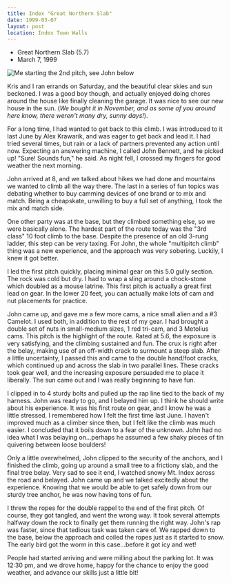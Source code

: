 ```yaml
---
title: Index "Great Northern Slab"
date: 1999-03-07
layout: post
location: Index Town Walls
---
```


* Great Northern Slab (5.7)
* March 7, 1999

![Me starting the 2nd pitch, see John below](images/articles/trips/1999/northern.jpg)

Kris and I ran errands on Saturday, and the beautiful clear
skies and sun beckoned. I was a good boy though, and actually
enjoyed doing chores around the house like finally cleaning
the garage. It was nice to see our new house in the sun.
(*We bought it in November, and as some of you around here
know, there weren't many dry, sunny days!*).


For a long time, I had wanted to get back to this climb. I
was introduced to it last June by Alex Krawarik, and was eager
to get back and lead it. I had tried several times, but rain
or a lack of partners prevented any action until now. Expecting
an answering machine, I called John Bennett, 
and he picked up!
"Sure! Sounds fun," he said. As night fell, I crossed my fingers
for good weather the next morning.


John arrived at 8, and we talked about hikes we had done and
mountains we wanted to climb all the way there. The last in a
series of fun topics was debating whether to buy camming devices
of one brand or to mix and match. Being a cheapskate, unwilling
to buy a full set of anything, I took the mix and match side.


One other party was at the base, but they climbed something else,
so we were basically alone. The hardest part of the route today
was the "3rd class" 10 foot climb to the base. Despite the
presence of an old 3-rung ladder, this step can be very taxing.
For John, the whole "multipitch climb" thing was a new experience,
and the approach was very sobering. Luckily, I knew it got better.


I led the first pitch quickly, placing minimal gear on this 5.0
gully section. The rock was cold but dry. I had to wrap a sling
around a chock-stone which doubled as a mouse latrine. This 
first pitch is actually a great first lead on gear. In
the lower 20 feet, you can actually make lots of cam and nut
placements for practice.


John came up, and gave me a few more cams, a nice small alien and
a #3 Camelot. I used both, in addition to the rest of my gear.
I had brought a double set of nuts in small-medium sizes, 1 red
tri-cam, and 3 Metolius cams. This pitch is the highlight of the
route. Rated at 5.6, the exposure is very satisfying, and the
climbing sustained and fun. The crux is right after the belay,
making use of an off-width crack to surmount a steep slab.
After a little uncertainty, I passed this and came to the double
hand/foot cracks, which continued up and across the slab in two
parallel lines. These cracks took gear well, and the increasing
exposure persuaded me to place it liberally. The sun came out
and I was really beginning to have fun.


I clipped in to 4 sturdy bolts and pulled up the rap line tied to
the back of my harness. John was ready to go, and I belayed him
up. I think he should write about his experience. It was his first
route on gear, and I know he was a little stressed. I remembered
how I felt the first time last June. I haven't improved much as
a climber since then, but I felt like the climb was much easier.
I concluded that it boils down to a fear of the unknown. John had
no idea what I was belaying on...perhaps he assumed a few
shaky pieces of tin quivering between loose boulders!


Only a little overwhelmed, John clipped to the security of the anchors,
and I finished the climb, going up around a small tree to a frictiony
slab, and the final tree belay. Very sad to see it end, I watched
snowy Mt. Index across the road and belayed. John came up and we
talked excitedly about the experience. Knowing that we would be
able to get safely down from our sturdy tree anchor, he was now having tons of fun.


I threw the ropes for the double rappel to the end of the first
pitch. Of course, they got tangled, and went the wrong way. It took
several attempts halfway down the rock to finally get them running
the right way. John's rap was faster, since that tedious task was
taken care of. We rapped down to the base, below the approach
and coiled the ropes just as it started to snow. The
early bird got the worm in this case...before it got icy and
wet!


People had started arriving and were milling about the parking lot.
It was 12:30 pm, and we drove home, happy for the chance to enjoy
the good weather, and advance our skills just a little bit!



